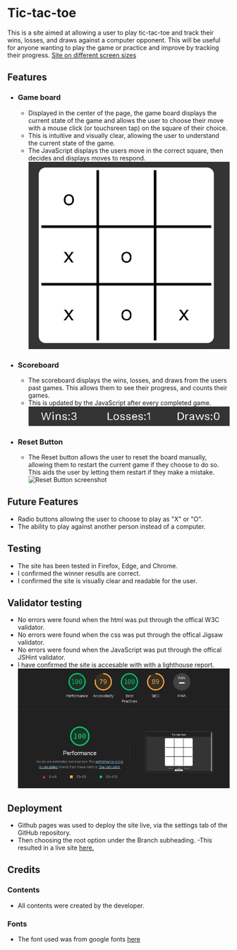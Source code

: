 # Tic-tac-toe
This is a site aimed at allowing a user to play tic-tac-toe and track their wins, losses, and draws against a computer opponent. This will be useful for anyone wanting to play the game or practice and improve by tracking their progress.
[Site on different screen sizes](assets/images/responsive.jpg)

## Features
- ### Game board
    - Displayed in the center of the page, the game board displays the current state of the game and allows the user to choose their move with a mouse click (or touchsreen tap) on the square of their choice.
    - This is intuitive and visually clear, allowing the user to understand the current state of the game.
    - The JavaScript displays the users move in the correct square, then decides and displays moves to respond.
![Game board screenshot](assets/images/gameboard.jpg)

- ### Scoreboard
    - The scoreboard displays the wins, losses, and draws from the users past games. This allows them to see their progress, and counts their games.
    - This is updated by the JavaScript after every completed game.
![Scoreboard screenshot](assets/images/scoreboard.jpg)

- ### Reset Button
    - The Reset button allows the user to reset the board manually, allowing them to restart the current game if they choose to do so. This aids the user by letting them restart if they make a mistake.
![Reset Button screenshot](assets/images/resetbutton)

## Future Features
- Radio buttons allowing the user to choose to play as "X" or "O".
- The ability to play against another person instead of a computer.

## Testing
- The site has been tested in Firefox, Edge, and Chrome.
- I confirmed the winner resutls are correct.
- I confirmed the site is visually clear and readable for the user.

## Validator testing
- No errors were found when the html was put through the offical W3C validator.
- No errors were found when the css was put through the offical Jigsaw validator.
- No errors were found when the JavaScript was put through the offical JSHint validator.
- I have confirmed the site is accesable with with a lighthouse report.
![Lighthouse report](assets/images/lighthouse.jpg)

## Deployment
- Github pages was used to deploy the site live, via the settings tab of the GitHub repository.
- Then choosing the root option under the Branch subheading.
-This resulted in a live site [here.](https://maddiecastle.github.io/tic-tac-toe/)

## Credits
### Contents
- All contents were created by the developer.

### Fonts
- The font used was from google fonts [here](https://fonts.google.com/specimen/Work+Sans?hl=ru)
